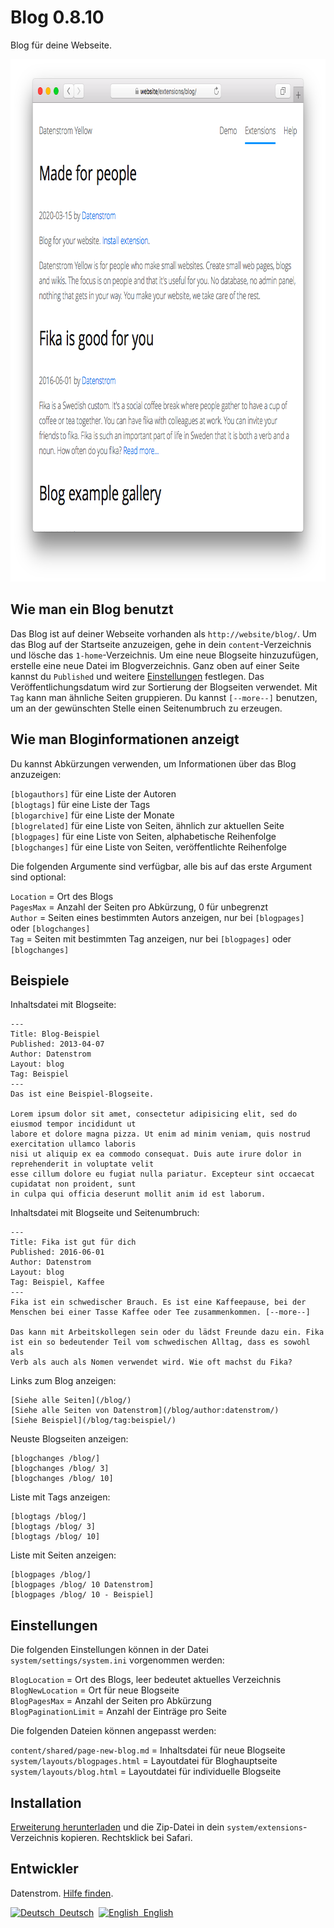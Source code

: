 Blog 0.8.10
===========
Blog für deine Webseite.

<p align="center"><img src="blog-screenshot.png?raw=true" width="795" height="836" alt="Bildschirmfoto"></p>

## Wie man ein Blog benutzt

Das Blog ist auf deiner Webseite vorhanden als `http://website/blog/`. Um das Blog auf der Startseite anzuzeigen, gehe in dein `content`-Verzeichnis und lösche das `1-home`-Verzeichnis. Um eine neue Blogseite hinzuzufügen, erstelle eine neue Datei im Blogverzeichnis. Ganz oben auf einer Seite kannst du `Published` und weitere [Einstellungen](https://github.com/datenstrom/yellow-extensions/tree/master/source/core/README-de.md#einstellungen) festlegen. Das Veröffentlichungsdatum wird zur Sortierung der Blogseiten verwendet. Mit `Tag` kann man ähnliche Seiten gruppieren. Du kannst `[--more--]` benutzen, um an der gewünschten Stelle einen Seitenumbruch zu erzeugen.

## Wie man Bloginformationen anzeigt

Du kannst Abkürzungen verwenden, um Informationen über das Blog anzuzeigen:

`[blogauthors]` für eine Liste der Autoren  
`[blogtags]` für eine Liste der Tags  
`[blogarchive]` für eine Liste der Monate  
`[blogrelated]` für eine Liste von Seiten, ähnlich zur aktuellen Seite  
`[blogpages]` für eine Liste von Seiten, alphabetische Reihenfolge  
`[blogchanges]` für eine Liste von Seiten, veröffentlichte Reihenfolge  

Die folgenden Argumente sind verfügbar, alle bis auf das erste Argument sind optional:

`Location` = Ort des Blogs  
`PagesMax` = Anzahl der Seiten pro Abkürzung, 0 für unbegrenzt  
`Author` = Seiten eines bestimmten Autors anzeigen, nur bei `[blogpages]` oder `[blogchanges]`  
`Tag` = Seiten mit bestimmten Tag anzeigen, nur bei `[blogpages]` oder `[blogchanges]`  

## Beispiele

Inhaltsdatei mit Blogseite:

    ---
    Title: Blog-Beispiel
    Published: 2013-04-07
    Author: Datenstrom
    Layout: blog
    Tag: Beispiel
    ---
    Das ist eine Beispiel-Blogseite.

    Lorem ipsum dolor sit amet, consectetur adipisicing elit, sed do eiusmod tempor incididunt ut 
    labore et dolore magna pizza. Ut enim ad minim veniam, quis nostrud exercitation ullamco laboris 
    nisi ut aliquip ex ea commodo consequat. Duis aute irure dolor in reprehenderit in voluptate velit 
    esse cillum dolore eu fugiat nulla pariatur. Excepteur sint occaecat cupidatat non proident, sunt 
    in culpa qui officia deserunt mollit anim id est laborum.

Inhaltsdatei mit Blogseite und Seitenumbruch:

    ---
    Title: Fika ist gut für dich
    Published: 2016-06-01
    Author: Datenstrom
    Layout: blog
    Tag: Beispiel, Kaffee
    ---
    Fika ist ein schwedischer Brauch. Es ist eine Kaffeepause, bei der 
    Menschen bei einer Tasse Kaffee oder Tee zusammenkommen. [--more--]
    
    Das kann mit Arbeitskollegen sein oder du lädst Freunde dazu ein. Fika 
    ist ein so bedeutender Teil vom schwedischen Alltag, dass es sowohl als 
    Verb als auch als Nomen verwendet wird. Wie oft machst du Fika?

Links zum Blog anzeigen:

    [Siehe alle Seiten](/blog/)
    [Siehe alle Seiten von Datenstrom](/blog/author:datenstrom/)
    [Siehe Beispiel](/blog/tag:beispiel/)

Neuste Blogseiten anzeigen:

    [blogchanges /blog/]
    [blogchanges /blog/ 3]
    [blogchanges /blog/ 10]

Liste mit Tags anzeigen:

    [blogtags /blog/]
    [blogtags /blog/ 3]
    [blogtags /blog/ 10]

Liste mit Seiten anzeigen:

    [blogpages /blog/]
    [blogpages /blog/ 10 Datenstrom]
    [blogpages /blog/ 10 - Beispiel]

## Einstellungen

Die folgenden Einstellungen können in der Datei `system/settings/system.ini` vorgenommen werden:

`BlogLocation` = Ort des Blogs, leer bedeutet aktuelles Verzeichnis  
`BlogNewLocation` = Ort für neue Blogseite  
`BlogPagesMax` = Anzahl der Seiten pro Abkürzung  
`BlogPaginationLimit` = Anzahl der Einträge pro Seite 

Die folgenden Dateien können angepasst werden:

`content/shared/page-new-blog.md` = Inhaltsdatei für neue Blogseite   
`system/layouts/blogpages.html` = Layoutdatei für Bloghauptseite  
`system/layouts/blog.html` = Layoutdatei für individuelle Blogseite 

## Installation

[Erweiterung herunterladen](https://github.com/datenstrom/yellow-extensions/raw/master/zip/blog.zip) und die Zip-Datei in dein `system/extensions`-Verzeichnis kopieren. Rechtsklick bei Safari.

## Entwickler

Datenstrom. [Hilfe finden](https://datenstrom.se/de/yellow/help/).

<p>
<a href="README-de.md"><img src="https://raw.githubusercontent.com/datenstrom/yellow-extensions/master/source/help/language-de.png" width="15" height="15" alt="Deutsch">&nbsp; Deutsch</a>&nbsp;
<a href="README.md"><img src="https://raw.githubusercontent.com/datenstrom/yellow-extensions/master/source/help/language-en.png" width="15" height="15" alt="English">&nbsp; English</a>&nbsp;
</p>
